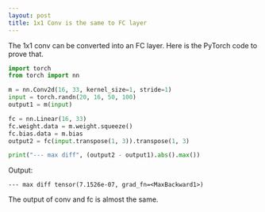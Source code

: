 ```yaml
---
layout: post
title: 1x1 Conv is the same to FC layer
---
```


The 1x1 conv can be converted into an FC layer. Here is the PyTorch code to prove that.

``` python
import torch
from torch import nn

m = nn.Conv2d(16, 33, kernel_size=1, stride=1)
input = torch.randn(20, 16, 50, 100)
output1 = m(input)

fc = nn.Linear(16, 33)
fc.weight.data = m.weight.squeeze()
fc.bias.data = m.bias
output2 = fc(input.transpose(1, 3)).transpose(1, 3)

print("--- max diff", (output2 - output1).abs().max())
```

Output:

``` 
--- max diff tensor(7.1526e-07, grad_fn=<MaxBackward1>)
```

The output of conv and fc is almost the same.
